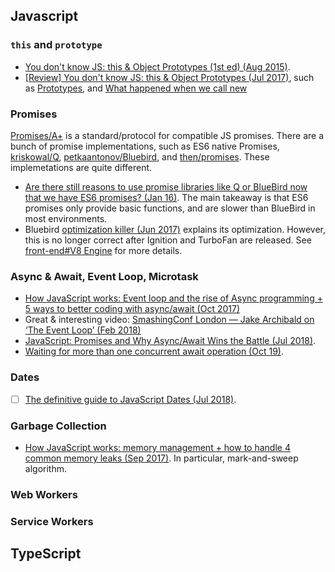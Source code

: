 ## Javascript


### `this` and `prototype`
* [You don't know JS: this & Object Prototypes (1st ed) (Aug 2015)](https://github.com/getify/You-Dont-Know-JS/tree/1st-ed/this%20%26%20object%20prototypes).
* [[Review] You don't know JS: this & Object Prototypes (Jul 2017)](http://blog.ifyouseewendy.com/blog/2017/07/03/review-you-dont-know-js-this-and-object-prototypes), such as [Prototypes](http://blog.ifyouseewendy.com/blog/2017/07/03/review-you-dont-know-js-this-and-object-prototypes/#prototypes), and [What happened when we call new](http://blog.ifyouseewendy.com/blog/2017/07/03/review-you-dont-know-js-this-and-object-prototypes/#what-happened-when-we-callnew-)

### Promises
[Promises/A+](https://promisesaplus.com/) is a standard/protocol for compatible JS promises. There are a bunch of promise implementations, such as ES6 native Promises, [kriskowal/Q](https://github.com/kriskowal/q/blob/v1/design/README.md), [petkaantonov/Bluebird](https://github.com/petkaantonov/bluebird), and [then/promises](https://github.com/then/promise/blob/master/src/core.js). These implemetations are quite different.
* [Are there still reasons to use promise libraries like Q or BlueBird now that we have ES6 promises? (Jan 16)](https://stackoverflow.com/questions/34960886/are-there-still-reasons-to-use-promise-libraries-like-q-or-bluebird-now-that-we/34961040). The main takeaway is that ES6 promises only provide basic functions, and are slower than BlueBird in most environments.
* Bluebird [optimization killer (Jun 2017)](https://github.com/petkaantonov/bluebird/wiki/Optimization-killers) explains its optimization. However, this is no longer correct after Ignition and TurboFan are released. See [front-end#V8 Engine](./../front-end/README.md) for more details.

### Async & Await, Event Loop, Microtask
* [How JavaScript works: Event loop and the rise of Async programming + 5 ways to better coding with async/await (Oct 2017)](https://blog.sessionstack.com/how-javascript-works-event-loop-and-the-rise-of-async-programming-5-ways-to-better-coding-with-2f077c4438b5)
* Great & interesting video: [SmashingConf London — Jake Archibald on ‘The Event Loop’ (Feb 2018)](https://vimeo.com/254947206)
* [JavaScript: Promises and Why Async/Await Wins the Battle (Jul 2018)](https://dev.to/nickparsons/javascript-promises-and-why-asyncawait-wins-the-battle-1g8a).
* [Waiting for more than one concurrent await operation (Oct 19)](https://stackoverflow.com/questions/46889290/waiting-for-more-than-one-concurrent-await-operation).

### Dates
- [ ] [The definitive guide to JavaScript Dates (Jul 2018)](https://flaviocopes.com/javascript-dates/).

### Garbage Collection
* [How JavaScript works: memory management + how to handle 4 common memory leaks (Sep 2017)](https://blog.sessionstack.com/how-javascript-works-memory-management-how-to-handle-4-common-memory-leaks-3f28b94cfbec). In particular, mark-and-sweep algorithm.

### Web Workers


### Service Workers



## TypeScript